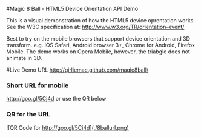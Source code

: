 #Magic 8 Ball - HTML5 Device Orientation API Demo

This is a visual demonstration of how the HTML5 device oprentation works.
See the W3C specification at: http://www.w3.org/TR/orientation-event/

Best to try on the mobile browsers that support device orientation and 3D transform.
e.g. iOS Safari, Android browser 3+, Chrome for Android, Firefox Mobile.
The demo works on Opera Mobile, however, the triabgle does not animate in 3D.

#Live Demo URL
http://girliemac.github.com/magic8ball/

### Short URL for mobile
http://goo.gl/5Cj4d or use the QR below

### QR for the URL
![QR Code for http://goo.gl/5Cj4d](./8ballurl.png)
